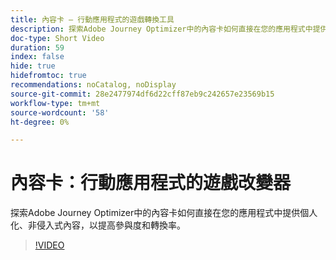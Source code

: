 ```yaml
---
title: 內容卡 — 行動應用程式的遊戲轉換工具
description: 探索Adobe Journey Optimizer中的內容卡如何直接在您的應用程式中提供個人化、非侵入式內容，以提高參與度和轉換率。
doc-type: Short Video
duration: 59
index: false
hide: true
hidefromtoc: true
recommendations: noCatalog, noDisplay
source-git-commit: 28e2477974df6d22cff87eb9c242657e23569b15
workflow-type: tm+mt
source-wordcount: '58'
ht-degree: 0%

---
```



# 內容卡：行動應用程式的遊戲改變器

探索Adobe Journey Optimizer中的內容卡如何直接在您的應用程式中提供個人化、非侵入式內容，以提高參與度和轉換率。

<!-- 62_S603_3442534_58_content-cards-a-gamechanger-for-mobile-apps -->
>[!VIDEO](https://video.tv.adobe.com/v/3460101/?learn=on&enablevpops=true&captions=chi_hant)
